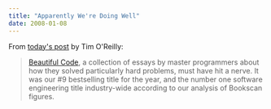 ```yaml
---
title: "Apparently We're Doing Well"
date: 2008-01-08
---
```

From <a href="http://feeds.feedburner.com/~r/oreilly/radar/atom/~3/213312505/a_year_in_oreilly_books.html">today's post</a> by Tim O'Reilly:
<blockquote><a href="http://www.oreilly.com/catalog/9780596510046/index.html">Beautiful Code</a>, a collection of essays by master programmers about how they solved particularly hard problems, must have hit a nerve. It was our #9 bestselling title for the year, and the number one software engineering title industry-wide according to our analysis of Bookscan figures.</blockquote>
